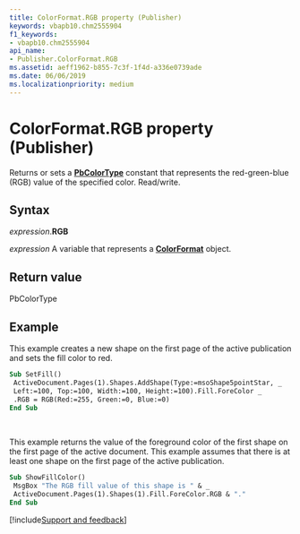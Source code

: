 ```yaml
---
title: ColorFormat.RGB property (Publisher)
keywords: vbapb10.chm2555904
f1_keywords:
- vbapb10.chm2555904
api_name:
- Publisher.ColorFormat.RGB
ms.assetid: aeff1962-b855-7c3f-1f4d-a336e0739ade
ms.date: 06/06/2019
ms.localizationpriority: medium
---
```



# ColorFormat.RGB property (Publisher)

Returns or sets a **[PbColorType](publisher.pbcolortype.md)** constant that represents the red-green-blue (RGB) value of the specified color. Read/write.


## Syntax

_expression_.**RGB**

_expression_ A variable that represents a **[ColorFormat](Publisher.ColorFormat.md)** object.


## Return value

PbColorType


## Example

This example creates a new shape on the first page of the active publication and sets the fill color to red.

```vb
Sub SetFill() 
 ActiveDocument.Pages(1).Shapes.AddShape(Type:=msoShape5pointStar, _ 
 Left:=100, Top:=100, Width:=100, Height:=100).Fill.ForeColor _ 
 .RGB = RGB(Red:=255, Green:=0, Blue:=0) 
End Sub
```

<br/>

This example returns the value of the foreground color of the first shape on the first page of the active document. This example assumes that there is at least one shape on the first page of the active publication.

```vb
Sub ShowFillColor() 
 MsgBox "The RGB fill value of this shape is " & _ 
 ActiveDocument.Pages(1).Shapes(1).Fill.ForeColor.RGB & "." 
End Sub
```

[!include[Support and feedback](~/includes/feedback-boilerplate.md)]